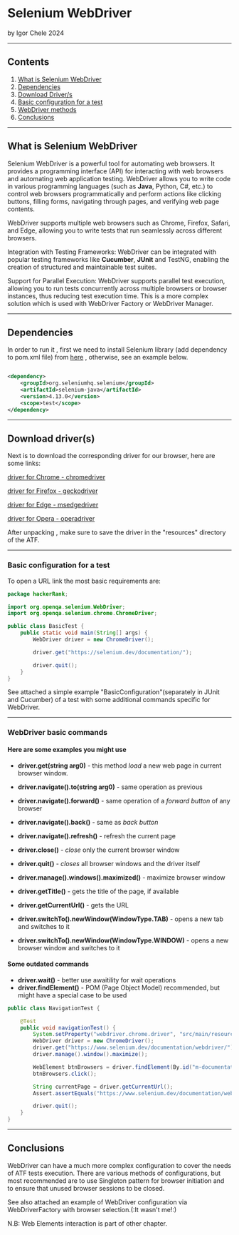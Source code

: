 # Selenium WebDriver

by Igor Chele
2024
***

## Contents

1. [What is Selenium WebDriver](#what-is-selenium-webdriver)
2. [Dependencies](#dependencies)
3. [Download Driver/s](#download-drivers)
4. [Basic configuration for a test](#basic-configuration-for-a-test)
5. [WebDriver methods](#webdriver-basic-commands)
6. [Conclusions](#conclusions)

---

## What is Selenium WebDriver

Selenium WebDriver is a powerful tool for automating web browsers. It provides a programming interface (API) for
interacting with web browsers and automating
web application testing. WebDriver allows you to write code in various programming
languages (such as **Java**, Python, C#, etc.) to control web browsers programmatically
and perform actions like clicking buttons, filling forms, navigating through pages,
and verifying web page contents.

WebDriver supports multiple web browsers such as Chrome,
Firefox, Safari, and Edge, allowing you to write tests that run
seamlessly across different browsers.

Integration with Testing Frameworks: WebDriver can be integrated with popular testing
frameworks like **Cucumber**, **JUnit** and TestNG, enabling the creation of structured and maintainable
test suites.

Support for Parallel Execution: WebDriver supports parallel test execution, allowing you
to run tests concurrently across multiple browsers or browser instances, thus reducing
test execution time. This is a more complex solution which is used with WebDriver Factory or WebDriver Manager.


***

## Dependencies

In order to run it , first we need to install Selenium library (add dependency to pom.xml file)
from [here](https://mvnrepository.com/artifact/org.seleniumhq.selenium/selenium-java) , otherwise, see an example below.

```xml

<dependency>
    <groupId>org.seleniumhq.selenium</groupId>
    <artifactId>selenium-java</artifactId>
    <version>4.13.0</version>
    <scope>test</scope>
</dependency>

```

***

## Download driver(s)

Next is to download the corresponding driver for our browser, here are some links:

[driver for Chrome - chromedriver](https://chromedriver.chromium.org/)

[driver for Firefox - geckodriver](https://github.com/mozilla/geckodriver)

[driver for Edge - msedgedriver](https://developer.microsoft.com/en-us/microsoft-edge/tools/webdriver/?form=MA13LH)

[driver for Opera - operadriver](https://github.com/operasoftware/operachromiumdriver/releases)

After unpacking , make sure to save the driver in the "resources" directory of the ATF.

***

### Basic configuration for a test

To open a URL link the most basic requirements are:

```java
package hackerRank;

import org.openqa.selenium.WebDriver;
import org.openqa.selenium.chrome.ChromeDriver;

public class BasicTest {
    public static void main(String[] args) {
        WebDriver driver = new ChromeDriver();

        driver.get("https://selenium.dev/documentation/");

        driver.quit();
    }
}
```

See attached a simple example "BasicConfiguration"(separately in JUnit and Cucumber) of a test with some additional
commands specific for WebDriver.

***

### WebDriver basic commands

#### Here are some examples you might use

- **driver.get(string arg0)** - this method _load_ a new web page in current browser window.
- **driver.navigate().to(string arg0)** - same operation as previous
- **driver.navigate().forward()** - same operation of a _forward button_ of any browser
- **driver.navigate().back()** - same as _back button_
- **driver.navigate().refresh()** - refresh the current page


- **driver.close()** - _close_ only the current browser window
- **driver.quit()** - _closes_ all browser windows and the driver itself
- **driver.manage().windows().maximized()** - maximize browser window
- **driver.getTitle()** - gets the title of the page, if available
- **driver.getCurrentUrl()** - gets the URL
- **driver.switchTo().newWindow(WindowType.TAB)** - opens a new tab and switches to it
- **driver.switchTo().newWindow(WindowType.WINDOW)** - opens a new browser window and switches to it

#### Some outdated commands

- **driver.wait()** - better use awaitility for wait operations
- **driver.findElement()** - POM (Page Object Model) recommended, but might have a special case to be used

```java
public class NavigationTest {

    @Test
    public void navigationTest() {
        System.setProperty("webdriver.chrome.driver", "src/main/resources/drivers/chromedriver.exe");
        WebDriver driver = new ChromeDriver();
        driver.get("https://www.selenium.dev/documentation/webdriver/");
        driver.manage().window().maximize();

        WebElement btnBrowsers = driver.findElement(By.id("m-documentationwebdriverbrowsers"));
        btnBrowsers.click();

        String currentPage = driver.getCurrentUrl();
        Assert.assertEquals("https://www.selenium.dev/documentation/webdriver/browsers/", currentPage);

        driver.quit();
    }
}
```

___

## Conclusions

WebDriver can have a much more complex configuration to cover the needs of ATF tests execution.
There are various methods of configurations, but most recommended are to use Singleton pattern for browser initiation
and
to ensure that unused browser sessions to be closed.

See also attached an example of WebDriver configuration via WebDriverFactory with browser selection.(:It wasn't me!:)

N.B: Web Elements interaction is part of other chapter.
